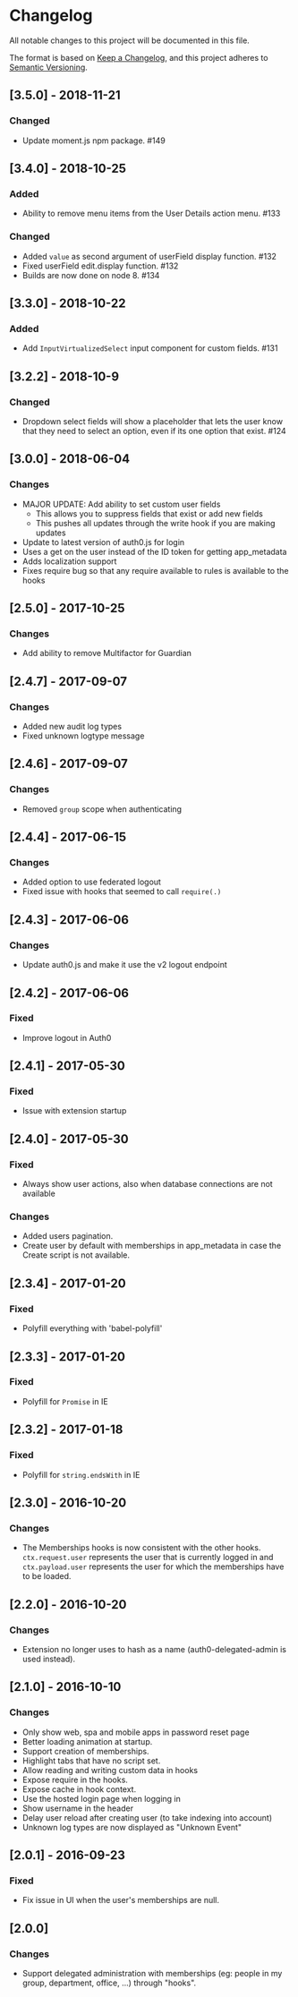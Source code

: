# Changelog
All notable changes to this project will be documented in this file.

The format is based on [Keep a Changelog](https://keepachangelog.com/en/1.0.0/),
and this project adheres to [Semantic Versioning](https://semver.org/spec/v2.0.0.html).

## [3.5.0] - 2018-11-21

### Changed
- Update moment.js npm package. #149

## [3.4.0] - 2018-10-25

### Added
- Ability to remove menu items from the User Details action menu. #133

### Changed
- Added `value` as second argument of userField display function. #132
- Fixed userField edit.display function. #132
- Builds are now done on node 8. #134

## [3.3.0] - 2018-10-22

### Added
- Add `InputVirtualizedSelect` input component for custom fields. #131


## [3.2.2] - 2018-10-9

### Changed
- Dropdown select fields will show a placeholder that lets the user know that they need to select an option, even if its one option that exist. #124


## [3.0.0] - 2018-06-04

### Changes

- MAJOR UPDATE: Add ability to set custom user fields
  - This allows you to suppress fields that exist or add new fields
  - This pushes all updates through the write hook if you are making updates
- Update to latest version of auth0.js for login
- Uses a get on the user instead of the ID token for getting app_metadata
- Adds localization support
- Fixes require bug so that any require available to rules is available to the hooks

## [2.5.0] - 2017-10-25

### Changes

- Add ability to remove Multifactor for Guardian

## [2.4.7] - 2017-09-07

### Changes

 - Added new audit log types
 - Fixed unknown logtype message


## [2.4.6] - 2017-09-07

### Changes

 - Removed `group` scope when authenticating

## [2.4.4] - 2017-06-15

### Changes

 - Added option to use federated logout
 - Fixed issue with hooks that seemed to call `require(.)`

## [2.4.3] - 2017-06-06

### Changes

 - Update auth0.js and make it use the v2 logout endpoint

## [2.4.2] - 2017-06-06

### Fixed

 - Improve logout in Auth0

## [2.4.1] - 2017-05-30

### Fixed

 - Issue with extension startup

## [2.4.0] - 2017-05-30

### Fixed

 - Always show user actions, also when database connections are not available

### Changes

 - Added users pagination.
 - Create user by default with memberships in app_metadata in case the Create script is not available.

## [2.3.4] - 2017-01-20

### Fixed

- Polyfill everything with 'babel-polyfill'

## [2.3.3] - 2017-01-20

### Fixed

- Polyfill for `Promise` in IE

## [2.3.2] - 2017-01-18

### Fixed

- Polyfill for `string.endsWith` in IE

## [2.3.0] - 2016-10-20

### Changes

- The Memberships hooks is now consistent with the other hooks. `ctx.request.user` represents the user that is currently logged in and `ctx.payload.user` represents the user for which the memberships have to be loaded.

## [2.2.0] - 2016-10-20

### Changes

- Extension no longer uses to hash as a name (auth0-delegated-admin is used instead).

## [2.1.0] - 2016-10-10

### Changes

- Only show web, spa and mobile apps in password reset page
- Better loading animation at startup.
- Support creation of memberships.
- Highlight tabs that have no script set.
- Allow reading and writing custom data in hooks
- Expose require in the hooks.
- Expose cache in hook context.
- Use the hosted login page when logging in
- Show username in the header
- Delay user reload after creating user (to take indexing into account)
- Unknown log types are now displayed as "Unknown Event"

## [2.0.1] - 2016-09-23

### Fixed

- Fix issue in UI when the user's memberships are null.

## [2.0.0]

### Changes

- Support delegated administration with memberships (eg: people in my group, department, office, ...) through "hooks".
